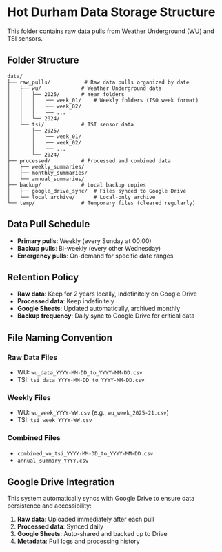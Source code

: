 # Hot Durham Data Storage Structure

This folder contains raw data pulls from Weather Underground (WU) and TSI sensors.

## Folder Structure

```
data/
├── raw_pulls/           # Raw data pulls organized by date
│   ├── wu/             # Weather Underground data
│   │   ├── 2025/       # Year folders
│   │   │   ├── week_01/    # Weekly folders (ISO week format)
│   │   │   ├── week_02/
│   │   │   └── ...
│   │   └── 2024/
│   └── tsi/            # TSI sensor data
│       ├── 2025/
│       │   ├── week_01/
│       │   ├── week_02/
│       │   └── ...
│       └── 2024/
├── processed/          # Processed and combined data
│   ├── weekly_summaries/
│   ├── monthly_summaries/
│   └── annual_summaries/
├── backup/             # Local backup copies
│   ├── google_drive_sync/  # Files synced to Google Drive
│   └── local_archive/      # Local-only archive
└── temp/               # Temporary files (cleared regularly)
```

## Data Pull Schedule

- **Primary pulls**: Weekly (every Sunday at 00:00)
- **Backup pulls**: Bi-weekly (every other Wednesday)
- **Emergency pulls**: On-demand for specific date ranges

## Retention Policy

- **Raw data**: Keep for 2 years locally, indefinitely on Google Drive
- **Processed data**: Keep indefinitely
- **Google Sheets**: Updated automatically, archived monthly
- **Backup frequency**: Daily sync to Google Drive for critical data

## File Naming Convention

### Raw Data Files
- WU: `wu_data_YYYY-MM-DD_to_YYYY-MM-DD.csv`
- TSI: `tsi_data_YYYY-MM-DD_to_YYYY-MM-DD.csv`

### Weekly Files
- WU: `wu_week_YYYY-WW.csv` (e.g., `wu_week_2025-21.csv`)
- TSI: `tsi_week_YYYY-WW.csv`

### Combined Files
- `combined_wu_tsi_YYYY-MM-DD_to_YYYY-MM-DD.csv`
- `annual_summary_YYYY.csv`

## Google Drive Integration

This system automatically syncs with Google Drive to ensure data persistence and accessibility:

1. **Raw data**: Uploaded immediately after each pull
2. **Processed data**: Synced daily
3. **Google Sheets**: Auto-shared and backed up to Drive
4. **Metadata**: Pull logs and processing history
